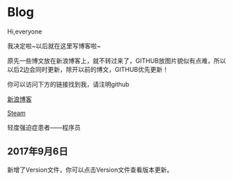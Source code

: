 # Blog
Hi,everyone

我决定啦~以后就在这里写博客啦~

原先一些博文放在新浪博客上，就不转过来了，GITHUB放图片貌似有点难，所以以后2边会同时更新，除开以前的博文，GITHUB优先更新！

你可以访问下方的链接找到我，请注明github

[新浪博客](http://blog.sina.com.cn/u/2113345237)

[Steam](http://steamcommunity.com/id/MorrowindAji)

轻度强迫症患者——程序员

## 2017年9月6日
新增了Version文件，你可以点击Version文件查看版本更新。
